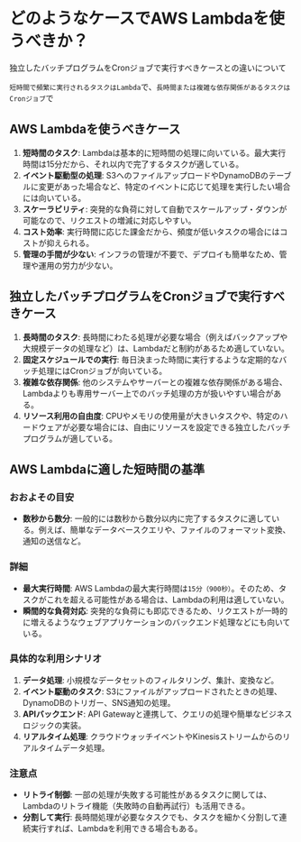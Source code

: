 # どのようなケースでAWS Lambdaを使うべきか？

独立したバッチプログラムをCronジョブで実行すべきケースとの違いについて

`短時間で頻繁に実行されるタスクはLambda`で、`長時間または複雑な依存関係があるタスクはCronジョブ`で

## AWS Lambdaを使うべきケース

1. **短時間のタスク**: Lambdaは基本的に短時間の処理に向いている。最大実行時間は15分だから、それ以内で完了するタスクが適している。
2. **イベント駆動型の処理**: S3へのファイルアップロードやDynamoDBのテーブルに変更があった場合など、特定のイベントに応じて処理を実行したい場合には向いている。
3. **スケーラビリティ**: 突発的な負荷に対して自動でスケールアップ・ダウンが可能なので、リクエストの増減に対応しやすい。
4. **コスト効率**: 実行時間に応じた課金だから、頻度が低いタスクの場合にはコストが抑えられる。
5. **管理の手間が少ない**: インフラの管理が不要で、デプロイも簡単なため、管理や運用の労力が少ない。

## 独立したバッチプログラムをCronジョブで実行すべきケース

1. **長時間のタスク**: 長時間にわたる処理が必要な場合（例えばバックアップや大規模データの処理など）は、Lambdaだと制約があるため適していない。
2. **固定スケジュールでの実行**: 毎日決まった時間に実行するような定期的なバッチ処理にはCronジョブが向いている。
3. **複雑な依存関係**: 他のシステムやサーバーとの複雑な依存関係がある場合、Lambdaよりも専用サーバー上でのバッチ処理の方が扱いやすい場合がある。
4. **リソース利用の自由度**: CPUやメモリの使用量が大きいタスクや、特定のハードウェアが必要な場合には、自由にリソースを設定できる独立したバッチプログラムが適している。

## AWS Lambdaに適した短時間の基準

### おおよその目安

- **数秒から数分**: 一般的には数秒から数分以内に完了するタスクに適している。例えば、簡単なデータベースクエリや、ファイルのフォーマット変換、通知の送信など。

### 詳細

- **最大実行時間**: AWS Lambdaの最大実行時間は`15分（900秒）`。そのため、タスクがこれを超える可能性がある場合は、Lambdaの利用は適していない。
- **瞬間的な負荷対応**: 突発的な負荷にも即応できるため、リクエストが一時的に増えるようなウェブアプリケーションのバックエンド処理などにも向いている。

### 具体的な利用シナリオ

1. **データ処理**: 小規模なデータセットのフィルタリング、集計、変換など。
2. **イベント駆動のタスク**: S3にファイルがアップロードされたときの処理、DynamoDBのトリガー、SNS通知の処理。
3. **APIバックエンド**: API Gatewayと連携して、クエリの処理や簡単なビジネスロジックの実装。
4. **リアルタイム処理**: クラウドウォッチイベントやKinesisストリームからのリアルタイムデータ処理。

### 注意点

- **リトライ制御**: 一部の処理が失敗する可能性があるタスクに関しては、Lambdaのリトライ機能（失敗時の自動再試行）も活用できる。
- **分割して実行**: 長時間処理が必要なタスクでも、タスクを細かく分割して連続実行すれば、Lambdaを利用できる場合もある。
